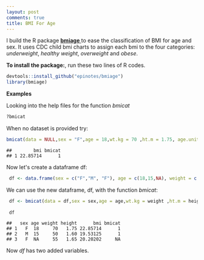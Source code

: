 ```yaml
---   
layout: post
comments: true  
title: BMI For Age
---    
```


I build the R package <a href="https://github.com/epinotes/bmiage" target="_blank"> **bmiage** </a>  to ease the classification of BMI for age and sex. It uses CDC child bmi charts to assign each bmi to the four categories: *underweight*, *healthy weight*, *overweight* and *obese*.     

**To install the package:**, run these two lines of R codes.   


```r
devtools::install_github("epinotes/bmiage")
library(bmiage)
```


**Examples**  

Looking into the help files for the function *bmicat*


```r
?bmicat
```
When no dataset is provided try:
 

```r
bmicat(data = NULL,sex = "F",age = 18,wt.kg = 70 ,ht.m = 1.75, age.unit="year",bind = F)  
```

```
##        bmi bmicat
## 1 22.85714      1
```
 
Now let's create a dataframe df:


```r
 df <- data.frame(sex = c("F","M", "F"), age = c(18,15,NA), weight = c(70,50, 55), height = c(1.75, 1.60, 1.65))
```
We can use the new dataframe, df, with the function *bmicat*:


```r
 df <- bmicat(data = df,sex = sex,age = age,wt.kg = weight ,ht.m = height, age.unit="year",bind = T)
 
 df
```

```
##   sex age weight height      bmi bmicat
## 1   F  18     70   1.75 22.85714      1
## 2   M  15     50   1.60 19.53125      1
## 3   F  NA     55   1.65 20.20202     NA
```
 Now *df* has two added variables.  
   
